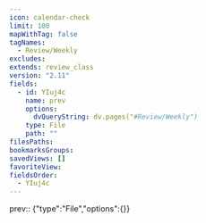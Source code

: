 ```yaml
---
icon: calendar-check
limit: 100
mapWithTag: false
tagNames:
  - Review/Weekly
excludes: 
extends: review_class
version: "2.11"
fields:
  - id: YIuj4c
    name: prev
    options:
      dvQueryString: dv.pages("#Review/Weekly")
    type: File
    path: ""
filesPaths: 
bookmarksGroups: 
savedViews: []
favoriteView: 
fieldsOrder:
  - YIuj4c
---
```


prev:: {"type":"File","options":{}}